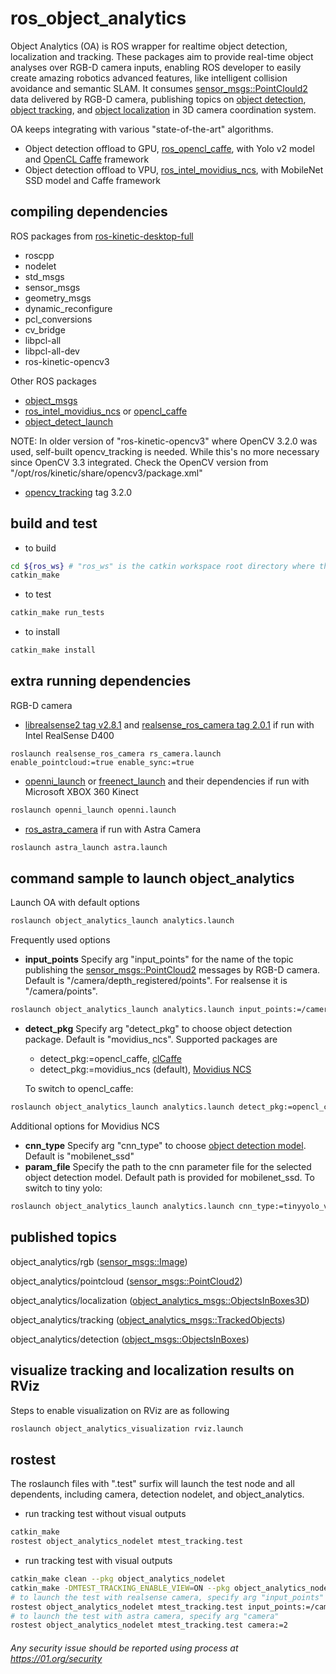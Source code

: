 # ros_object_analytics
Object Analytics (OA) is ROS wrapper for realtime object detection, localization and tracking.
These packages aim to provide real-time object analyses over RGB-D camera inputs, enabling ROS developer to easily create amazing robotics advanced features, like intelligent collision avoidance and semantic SLAM. It consumes [sensor_msgs::PointClould2](http://docs.ros.org/api/sensor_msgs/html/msg/PointCloud2.html) data delivered by RGB-D camera, publishing topics on [object detection](https://github.com/intel/object_msgs), [object tracking](https://github.com/intel/ros_object_analytics/tree/master/object_analytics_msgs), and [object localization](https://github.com/intel/ros_object_analytics/object_analytics_msgs) in 3D camera coordination system.

OA keeps integrating with various "state-of-the-art" algorithms.
* Object detection offload to GPU, [ros_opencl_caffe](https://github.com/intel/ros_opencl_caffe), with Yolo v2 model and [OpenCL Caffe](https://github.com/01org/caffe/wiki/clCaffe#yolo2-model-support) framework
* Object detection offload to VPU, [ros_intel_movidius_ncs](https://github.com/intel/ros_intel_movidius_ncs), with MobileNet SSD model and Caffe framework

## compiling dependencies
  ROS packages from [ros-kinetic-desktop-full](http://wiki.ros.org/kinetic/Installation/Ubuntu)
  * roscpp
  * nodelet
  * std_msgs
  * sensor_msgs
  * geometry_msgs
  * dynamic_reconfigure
  * pcl_conversions
  * cv_bridge
  * libpcl-all
  * libpcl-all-dev
  * ros-kinetic-opencv3

  Other ROS packages
  * [object_msgs](https://github.com/intel/object_msgs)
  * [ros_intel_movidius_ncs](https://github.com/intel/ros_intel_movidius_ncs) or [opencl_caffe](https://github.com/intel/ros_opencl_caffe)
  * [object_detect_launch](https://github.com/intel/ros_object_detect_launch)

  NOTE: In older version of "ros-kinetic-opencv3" where OpenCV 3.2.0 was used, self-built opencv_tracking is needed. While this's no more necessary since OpenCV 3.3 integrated. Check the OpenCV version from "/opt/ros/kinetic/share/opencv3/package.xml"
  * [opencv_tracking](https://github.com/opencv/opencv_contrib) tag 3.2.0

## build and test
  * to build
  ```bash
  cd ${ros_ws} # "ros_ws" is the catkin workspace root directory where this project is placed in
  catkin_make
  ```
  * to test
  ```bash
  catkin_make run_tests
  ```

  * to install
  ```bash
  catkin_make install
  ```

## extra running dependencies
  RGB-D camera
  * [librealsense2 tag v2.8.1](https://github.com/IntelRealSense/librealsense/tree/v2.8.1) and [realsense_ros_camera tag 2.0.1](https://github.com/intel-ros/realsense/tree/2.0.1) if run with Intel RealSense D400
  ```
  roslaunch realsense_ros_camera rs_camera.launch enable_pointcloud:=true enable_sync:=true
  ```
  * [openni_launch](http://wiki.ros.org/openni_launch) or [freenect_launch](http://wiki.ros.org/freenect_launch) and their dependencies if run with Microsoft XBOX 360 Kinect
  ```bash
  roslaunch openni_launch openni.launch
  ```
  * [ros_astra_camera](https://github.com/orbbec/ros_astra_camera) if run with Astra Camera
  ```bash
  roslaunch astra_launch astra.launch
  ```

## command sample to launch object_analytics
  Launch OA with default options
  ```bash
  roslaunch object_analytics_launch analytics.launch
  ```

  Frequently used options
  * **input_points** Specify arg "input_points" for the name of the topic publishing the [sensor_msgs::PointCloud2](http://docs.ros.org/api/sensor_msgs/html/msg/PointCloud2.html) messages by RGB-D camera. Default is "/camera/depth_registered/points". For realsense it is "/camera/points".
  ```bash
  roslaunch object_analytics_launch analytics.launch input_points:=/camera/points
  ```
  * **detect_pkg** Specify arg "detect_pkg" to choose object detection package. Default is "movidius_ncs". Supported packages are
    - detect_pkg:=opencl_caffe, [clCaffe](https://github.com/intel/ros_opencl_caffe)
    - detect_pkg:=movidius_ncs (default), [Movidius NCS](https://github.com/intel/ros_intel_movidius_ncs)

    To switch to opencl_caffe:
  ```bash
  roslaunch object_analytics_launch analytics.launch detect_pkg:=opencl_caffe
  ```

  Additional options for Movidius NCS
  * **cnn_type** Specify arg "cnn_type" to choose [object detection model](https://github.com/intel/ros_intel_movidius_ncs#511-supported-cnn-models-1). Default is "mobilenet_ssd"
  * **param_file** Specify the path to the cnn parameter file for the selected object detection model. Default path is provided for mobilenet_ssd. To switch to tiny yolo:
  ```bash
  roslaunch object_analytics_launch analytics.launch cnn_type:=tinyyolo_v1 param_file:=<path to ros_intel_movidius_ncs/movidius_ncs_launch/config/tinyyolo_v1.yaml>
  ```

## published topics
  object_analytics/rgb ([sensor_msgs::Image](http://docs.ros.org/api/sensor_msgs/html/msg/Image.html))

  object_analytics/pointcloud ([sensor_msgs::PointCloud2](http://docs.ros.org/api/sensor_msgs/html/msg/PointCloud2.html))

  object_analytics/localization ([object_analytics_msgs::ObjectsInBoxes3D](https://github.com/intel/ros_object_analytics/tree/master/object_analytics_msgs/msg))

  object_analytics/tracking ([object_analytics_msgs::TrackedObjects](https://github.com/intel/ros_object_analytics/tree/master/object_analytics_msgs/msg))

  object_analytics/detection ([object_msgs::ObjectsInBoxes](https://github.com/intel/object_msgs/tree/master/msg))

## visualize tracking and localization results on RViz
  Steps to enable visualization on RViz are as following
  ```bash
  roslaunch object_analytics_visualization rviz.launch
  ```

## rostest
  The roslaunch files with ".test" surfix will launch the test node and all dependents, including camera, detection nodelet, and object_analytics.
  * run tracking test without visual outputs
  ```bash
  catkin_make
  rostest object_analytics_nodelet mtest_tracking.test
  ```
  * run tracking test with visual outputs
  ```bash
  catkin_make clean --pkg object_analytics_nodelet
  catkin_make -DMTEST_TRACKING_ENABLE_VIEW=ON --pkg object_analytics_nodelet
  # to launch the test with realsense camera, specify arg "input_points"
  rostest object_analytics_nodelet mtest_tracking.test input_points:=/camera/points
  # to launch the test with astra camera, specify arg "camera"
  rostest object_analytics_nodelet mtest_tracking.test camera:=2
  ```

###### *Any security issue should be reported using process at https://01.org/security*
